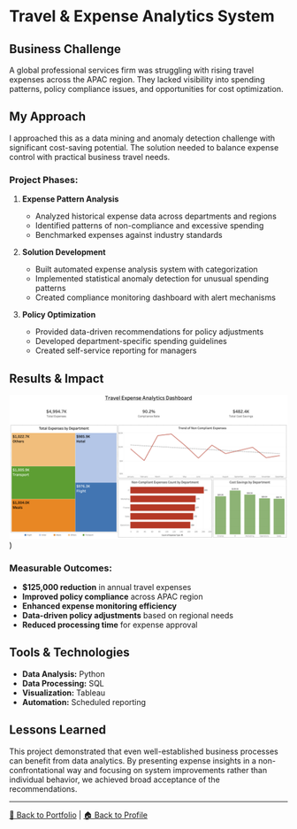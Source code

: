 # Travel & Expense Analytics System

## Business Challenge

A global professional services firm was struggling with rising travel expenses across the APAC region. They lacked visibility into spending patterns, policy compliance issues, and opportunities for cost optimization.

## My Approach

I approached this as a data mining and anomaly detection challenge with significant cost-saving potential. The solution needed to balance expense control with practical business travel needs.

### Project Phases:

1. **Expense Pattern Analysis**
   - Analyzed historical expense data across departments and regions
   - Identified patterns of non-compliance and excessive spending
   - Benchmarked expenses against industry standards

2. **Solution Development**
   - Built automated expense analysis system with categorization
   - Implemented statistical anomaly detection for unusual spending patterns
   - Created compliance monitoring dashboard with alert mechanisms

3. **Policy Optimization**
   - Provided data-driven recommendations for policy adjustments
   - Developed department-specific spending guidelines
   - Created self-service reporting for managers

## Results & Impact

![Expense Analytics Dashboard](https://github.com/sagar-bushan/sagar-bushan.github.io/blob/main/dashboard-images/expense-dashboard.png))

### Measurable Outcomes:
- **$125,000 reduction** in annual travel expenses
- **Improved policy compliance** across APAC region
- **Enhanced expense monitoring efficiency**
- **Data-driven policy adjustments** based on regional needs
- **Reduced processing time** for expense approval

## Tools & Technologies

- **Data Analysis:** Python
- **Data Processing:** SQL
- **Visualization:** Tableau
- **Automation:** Scheduled reporting

## Lessons Learned

This project demonstrated that even well-established business processes can benefit from data analytics. By presenting expense insights in a non-confrontational way and focusing on system improvements rather than individual behavior, we achieved broad acceptance of the recommendations.

---

[📂 Back to Portfolio](https://github.com/sagar-bushan/sagar-bushan.github.io) | [🏠 Back to Profile](https://github.com/sagar-bushan)
